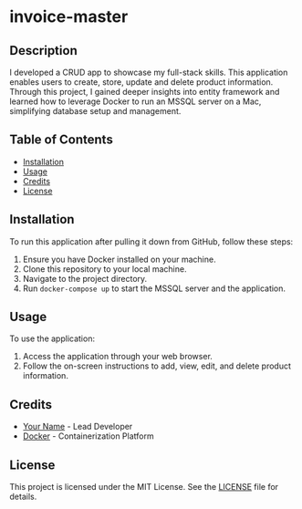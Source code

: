 # invoice-master

## Description

I developed a CRUD app to showcase my full-stack skills. This application enables users to create, store, update and delete product information. Through this project, I gained deeper insights into entity framework and learned how to leverage Docker to run an MSSQL server on a Mac, simplifying database setup and management.

## Table of Contents

- [Installation](#installation)
- [Usage](#usage)
- [Credits](#credits)
- [License](#license)

## Installation

To run this application after pulling it down from GitHub, follow these steps:

1. Ensure you have Docker installed on your machine.
2. Clone this repository to your local machine.
3. Navigate to the project directory.
4. Run `docker-compose up` to start the MSSQL server and the application.

## Usage

To use the application:

1. Access the application through your web browser.
2. Follow the on-screen instructions to add, view, edit, and delete product information.

## Credits

- [Your Name](https://github.com/TimAtoyo/) - Lead Developer
- [Docker](https://www.docker.com/) - Containerization Platform

## License

This project is licensed under the MIT License. See the [LICENSE](LICENSE) file for details.

